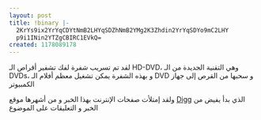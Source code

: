 ```yaml
---
layout: post
title: !binary |-
  2KrYs9ix2YrYqCDYtNmB2LHYqSDZhNmB2YMg2K3Zhdin2YrYqSDYo9mC2LHY
  p9i1INin2YTZgCBIRC1EVkQ=
created: 1178089178
---
```

<p>لقد تم تسريب شفرة لفك تشفير أقراص الـ HD-DVD، وهي التقنية الجديدة من الـ DVDs، و بهذه الشفرة يمكن تشغيل معظم أفلام الـ DVD و سحبها من القرص إلى جهاز الكمبيوتر</p>
<p>ولقد إمتلأت صفحات الإنترنت بهذا الخبر و من أشهرها موقع <a href="http://www.digg.com">Digg</a> الذي بدأ يفيض من الخبر و التعليقات على الموضوع</p>
<p>&nbsp;</p>
